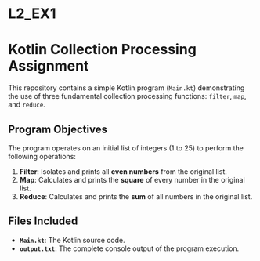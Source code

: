 # L2_EX1
# Kotlin Collection Processing Assignment

This repository contains a simple Kotlin program (`Main.kt`) demonstrating the use of three fundamental collection processing functions: `filter`, `map`, and `reduce`.

## Program Objectives

The program operates on an initial list of integers (1 to 25) to perform the following operations:

1.  **Filter**: Isolates and prints all **even numbers** from the original list.
2.  **Map**: Calculates and prints the **square** of every number in the original list.
3.  **Reduce**: Calculates and prints the **sum** of all numbers in the original list.

## Files Included

* **`Main.kt`**: The Kotlin source code.
* **`output.txt`**: The complete console output of the program execution.
